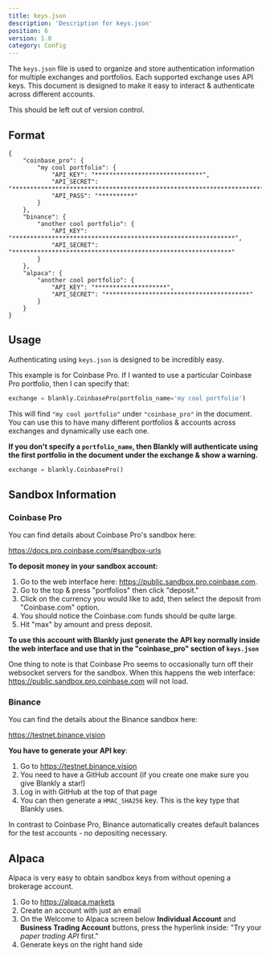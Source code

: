 ```yaml
---
title: keys.json
description: 'Description for keys.json'
position: 6
version: 1.0
category: Config
---
```


The `keys.json` file is used to organize and store authentication information for multiple exchanges and portfolios. Each supported exchange uses API keys. This document is designed to make it easy to interact & authenticate across different accounts. 

This should be left out of version control.

## Format

```json[keys.json]
{
    "coinbase_pro": {
        "my cool portfolio": {
            "API_KEY": "******************************",
            "API_SECRET": "**************************************************************************************",
            "API_PASS": "**********"
        }
    },
    "binance": {
        "another cool portfolio": {
            "API_KEY": "**************************************************************",
            "API_SECRET": "*************************************************************"
        }
    },
    "alpaca": {
        "another cool portfolio": {
            "API_KEY": "********************",
            "API_SECRET": "****************************************"
        }
    }
}
```

## Usage

Authenticating using `keys.json` is designed to be incredibly easy.

This example is for Coinbase Pro. If I wanted to use a particular Coinbase Pro portfolio, then I can specify that: 

```python
exchange = blankly.CoinbasePro(portfolio_name='my cool portfolio')	
```

This will find `"my cool portfolio"` under `"coinbase_pro"` in the document. You can use this to have many different portfolios & accounts across exchanges and dynamically use each one.

**If you don't specify a `portfolio_name`, then Blankly will authenticate using the first portfolio in the document under the exchange & show a warning.**

```python
exchange = blankly.CoinbasePro()
```

## Sandbox Information

### Coinbase Pro

You can find details about Coinbase Pro's sandbox here:

https://docs.pro.coinbase.com/#sandbox-urls

**To deposit money in your sandbox account:**

1. Go to the web interface here: https://public.sandbox.pro.coinbase.com. 
2. Go to the top & press "portfolios" then click "deposit." 
3. Click on the currency you would like to add, then select the deposit from "Coinbase.com" option. 
4. You should notice the Coinbase.com funds should be quite large.
5. Hit "max" by amount and press deposit.

**To use this account with Blankly just generate the API key normally inside the web interface and use that in the "coinbase_pro" section of `keys.json`**

One thing to note is that Coinbase Pro seems to occasionally turn off their websocket servers for the sandbox. When this happens the web interface: https://public.sandbox.pro.coinbase.com will not load.

### Binance

You can find the details about the Binance sandbox here:

https://testnet.binance.vision

**You have to generate your API key**:

1. Go to https://testnet.binance.vision
2. You need to have a GitHub account (if you create one make sure you give Blankly a star!)
3. Log in with GitHub at the top of that page
4. You can then generate a `HMAC_SHA256` key. This is the key type that Blankly uses.

In contrast to Coinbase Pro, Binance automatically creates default balances for the test accounts - no depositing necessary.

## Alpaca

Alpaca is very easy to obtain sandbox keys from without opening a brokerage account.

1. Go to https://alpaca.markets
2. Create an account with just an email
3. On the Welcome to Alpaca screen below **Individual Account** and **Business Trading Account** buttons, press the hyperlink inside: "Try your *paper trading API* first."
4. Generate keys on the right hand side

